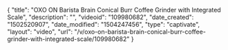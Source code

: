 {
    "title": "OXO ON Barista Brain Conical Burr Coffee Grinder with Integrated Scale",
    "description": "",
    "videoid": "109980682",
    "date_created": "1502520907",
    "date_modified": "1504247456",
    "type": "captivate",
    "layout": "video",
    "url": "\/v\/oxo-on-barista-brain-conical-burr-coffee-grinder-with-integrated-scale\/109980682"
}